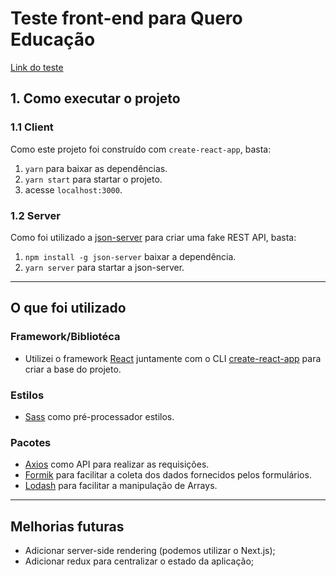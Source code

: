 # Teste front-end para Quero Educação

[Link do teste](https://github.com/quero-edu/front-end-test-quero)

## 1. Como executar o projeto

### 1.1 Client

Como este projeto foi construído com `create-react-app`, basta:

1. `yarn` para baixar as dependências.
2. `yarn start` para startar o projeto.
3. acesse `localhost:3000`.

### 1.2 Server

Como foi utilizado a [json-server](https://github.com/typicode/json-server) para criar uma fake REST API, basta:

1. `npm install -g json-server` baixar a dependência.
2. `yarn server` para startar a json-server.

---

## O que foi utilizado

### Framework/Bibliotéca

- Utilizei o framework [React](https://pt-br.reactjs.org/) juntamente com o CLI [create-react-app](https://create-react-app.dev/) para criar a base do projeto.

### Estilos

- [Sass](https://sass-lang.com/) como pré-processador estilos.

### Pacotes

- [Axios](https://github.com/axios/axios) como API para realizar as requisições.
- [Formik](https://formik.org/docs/overview) para facilitar a coleta dos dados fornecidos pelos formulários.
- [Lodash](https://lodash.com/docs/4.17.15) para facilitar a manipulação de Arrays.

---

## Melhorias futuras

- Adicionar server-side rendering (podemos utilizar o Next.js);
- Adicionar redux para centralizar o estado da aplicação;